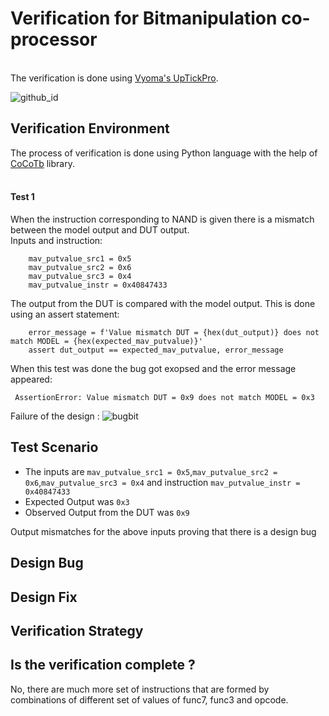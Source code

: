 
# Verification for Bitmanipulation co-processor

<br>The verification is done using [Vyoma's UpTickPro](https://vyomasystems.com).

![github_id](https://user-images.githubusercontent.com/84652232/181879292-9b0057a9-14a5-48eb-8640-1f4c2f89e669.png)



## Verification Environment

The process of verification is done using Python language with the help of [CoCoTb](https://www.cocotb.org/) library.
<br> <br>

#### Test 1 ####

When the instruction corresponding to NAND is given there is a mismatch between the model output and DUT output.<br>
Inputs and instruction:


```
    mav_putvalue_src1 = 0x5
    mav_putvalue_src2 = 0x6
    mav_putvalue_src3 = 0x4
    mav_putvalue_instr = 0x40847433
```

The output from the DUT is compared with the model output. This is done using an assert statement:
```
    error_message = f'Value mismatch DUT = {hex(dut_output)} does not match MODEL = {hex(expected_mav_putvalue)}'
    assert dut_output == expected_mav_putvalue, error_message

```
When this test was done the bug got exopsed and the error message appeared:
```
 AssertionError: Value mismatch DUT = 0x9 does not match MODEL = 0x3
```



Failure of the design :
![bugbit](https://user-images.githubusercontent.com/84652232/182203441-fa90fed6-80b2-40ee-86ec-3a2672a034a4.png)




## Test Scenario ##

- The inputs are `mav_putvalue_src1 = 0x5`,`mav_putvalue_src2 = 0x6`,`mav_putvalue_src3 = 0x4` and instruction `mav_putvalue_instr = 0x40847433`
- Expected Output was `0x3`
- Observed Output from the DUT was `0x9`

Output mismatches for the above inputs proving that there is a design bug


## Design Bug


## Design Fix


## Verification Strategy


## Is the verification complete ?
No, there are much more set of instructions that are formed by combinations of different set of values of func7, func3 and opcode.

